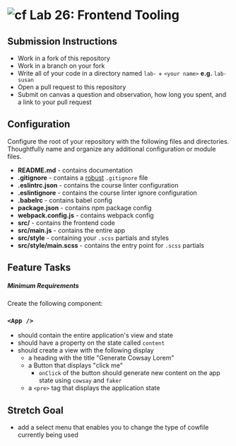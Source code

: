 ![cf](https://i.imgur.com/7v5ASc8.png) Lab 26: Frontend Tooling
======

## Submission Instructions
* Work in a fork of this repository
* Work in a branch on your fork
* Write all of your code in a directory named `lab-` + `<your name>` **e.g.** `lab-susan`
* Open a pull request to this repository
* Submit on canvas a question and observation, how long you spent, and a link to your pull request

## Configuration 
Configure the root of your repository with the following files and directories. Thoughtfully name and organize any additional configuration or module files.
* **README.md** - contains documentation
* **.gitignore** - contains a [robust](http://gitignore.io) `.gitignore` file 
* **.eslintrc.json** - contains the course linter configuration
* **.eslintignore** - contains the course linter ignore configuration
* **.babelrc** - contains babel config
* **package.json** - contains npm package config
* **webpack.config.js** - contains webpack config
* **src/** - contains the frontend code
* **src/main.js** - contains the entire app
* **src/style** - containing your `.scss` partials and styles
* **src/style/main.scss** - contains the entry point for `.scss` partials

## Feature Tasks
##### Minimum Requirements
Create the following component:

### `<App />`
* should contain the entire application's view and state
* should have a property on the state called `content` 
* should create a view with the following display
  * a heading with the title "Generate Cowsay Lorem"
  * a Button that displays "click me"
    * `onClick` of the button should generate new content on the app state using `cowsay` and `faker`
  * a `<pre>` tag that displays the application state

## Stretch Goal 
* add a select menu that enables you to change the type of cowfile currently being used